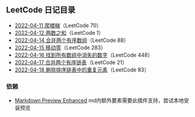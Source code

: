 ## LeetCode 日记目录

<!-- ### 日期分类 -->

- [2022-04-11 爬楼梯](/daily/2022-04-11.md)（LeetCode 70）
- [2022-04-12 两数之和](/daily/2022-04-12.md)（LeetCode 1）
- [2022-04-14 合并两个有序数组](/daily/2022-04-14.md)（LeetCode 88）
- [2022-04-15 移动零](/daily/2022-04-15.md)（LeetCode 283）
- [2022-04-16 找到所有数组中消失的数字](/daily/2022-04-16.md)（LeetCode 448）
- [2022-04-17 合并两个有序链表](/daily/2022-04-17.md)（LeetCode 21）
- [2022-04-18 删除排序链表中的重复元素](/daily/2022-04-18.md)（LeetCode 83）

 <!-- ### 类型分类

#### 递归

- [2022-04-11 爬楼梯](/daily/2022-04-11.md)（LeetCode 70）

#### 数组

- [2022-04-12 两数之和](/daily/2022-04-12.md)（LeetCode 1）
- [2022-04-14 合并两个有序数组](/daily/2022-04-14.md)（LeetCode 88） 
- [2022-04-15 移动零](/daily//2022-04-15.md)（LeetCode 283） 
- [2022-04-16 找到所有数组中消失的数字](/daily/2022-04-16.md)（LeetCode 448）-->

<!-- #### 链表

- [2022-04-17 合并两个有序链表](/daily/2022-04-17.md)（LeetCode 21） 
- [2022-04-18 删除排序链表中的重复元素](/daily/2022-04-18.md)（LeetCode 83）-->

### 依赖
- [Markdown Preview Enhanced](https://shd101wyy.github.io/markdown-preview-enhanced/#/) md内额外要素需要此插件支持，尝试本地安装预览
